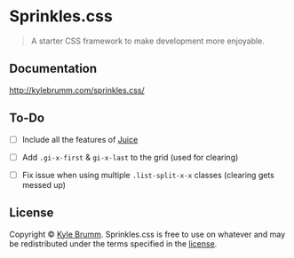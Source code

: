 # Sprinkles.css

> A starter CSS framework to make development more enjoyable.


## Documentation

http://kylebrumm.com/sprinkles.css/


## To-Do

- [ ] Include all the features of [Juice](https://github.com/kjbrum/juice)
- [ ] Add `.gi-x-first` & `gi-x-last` to the grid (used for clearing)
- [ ] Fix issue when using multiple `.list-split-x-x` classes (clearing gets messed up)


## License

Copyright © [Kyle Brumm](http://kylebrumm.com). Sprinkles.css is free to use on whatever and may be redistributed under the terms specified in the [license](LICENSE.md).
